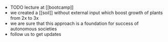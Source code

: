 - TODO lecture at [[bootcamp]]
- we created a [[soil]] without external input which boost growth of plants from 2x to 3x
- we are sure that this approach is a foundation for success of autonomous societies
- follow us to get updates